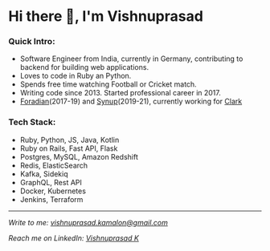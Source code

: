 <!--
**vpk11/vpk11** is a ✨ _special_ ✨ repository because its `README.md` (this file) appears on your GitHub profile.

Here are some ideas to get you started:

- 🔭 I’m currently working on ...
- 🌱 I’m currently learning ...
- 👯 I’m looking to collaborate on ...
- 🤔 I’m looking for help with ...
- 💬 Ask me about ...
- 📫 How to reach me: ...
- 😄 Pronouns: ...
- ⚡ Fun fact: ...
-->

# Hi there 👋, I'm Vishnuprasad

### Quick Intro:
- Software Engineer from India, currently in Germany, contributing to backend for building web applications.
- Loves to code in Ruby an Python.
- Spends free time watching Football or Cricket match.
- Writing code since 2013. Started professional career in 2017.
- [Foradian](https://foradian.com)(2017-19) and [Synup](https://synup.com)(2019-21), currently working for [Clark](https://clark.de)

### Tech Stack:
- Ruby, Python, JS, Java, Kotlin
- Ruby on Rails, Fast API, Flask
- Postgres, MySQL, Amazon Redshift
- Redis, ElasticSearch
- Kafka, Sidekiq
- GraphQL, Rest API
- Docker, Kubernetes
- Jenkins, Terraform

---
*Write to me: [vishnuprasad.kamalon@gmail.com](mailto:vishnuprasad.kamalon@gmail.com)*

*Reach me on LinkedIn: [Vishnuprasad K](https://linkedin.com/in/vpk11)*
